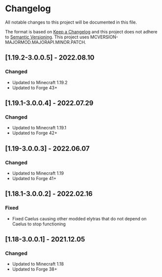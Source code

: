 # Changelog
All notable changes to this project will be documented in this file.

The format is based on [Keep a Changelog](http://keepachangelog.com/en/1.0.0/) and this project does not adhere to [Semantic Versioning](http://semver.org/spec/v2.0.0.html).
This project uses MCVERSION-MAJORMOD.MAJORAPI.MINOR.PATCH.

## [1.19.2-3.0.0.5] - 2022.08.10
### Changed
- Updated to Minecraft 1.19.2
- Updated to Forge 43+

## [1.19.1-3.0.0.4] - 2022.07.29
### Changed
- Updated to Minecraft 1.19.1
- Updated to Forge 42+

## [1.19-3.0.0.3] - 2022.06.07
### Changed
- Updated to Minecraft 1.19
- Updated to Forge 41+

## [1.18.1-3.0.0.2] - 2022.02.16
### Fixed
- Fixed Caelus causing other modded elytras that do not depend on Caelus to stop functioning

## [1.18-3.0.0.1] - 2021.12.05
### Changed
- Updated to Minecraft 1.18
- Updated to Forge 38+
